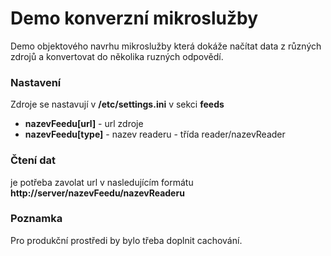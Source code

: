 # Demo konverzní mikroslužby

Demo objektového navrhu mikroslužby která dokáže načítat data z různých zdrojů
a konvertovat do několika ruzných odpovědí.

### Nastavení
Zdroje se nastavují v __/etc/settings.ini__ v sekci __feeds__
- **nazevFeedu[url]** - url zdroje
- **nazevFeedu[type]** - nazev readeru - třída reader/nazevReader

### Čtení dat
je potřeba zavolat url v nasledujícím formátu
**http://server/nazevFeedu/nazevReaderu**

### Poznamka
Pro produkční prostředi by bylo třeba doplnit cachování.
